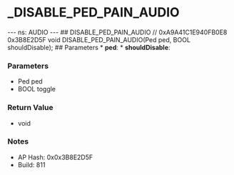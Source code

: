 # _DISABLE_PED_PAIN_AUDIO

--- ns: AUDIO --- ## DISABLE_PED_PAIN_AUDIO  // 0xA9A41C1E940FB0E8 0x3B8E2D5F void DISABLE_PED_PAIN_AUDIO(Ped ped, BOOL shouldDisable);   ## Parameters * **ped**: * **shouldDisable**:

### Parameters
* Ped ped
* BOOL toggle

### Return Value
* void

### Notes
* AP Hash: 0x0x3B8E2D5F
* Build: 811

